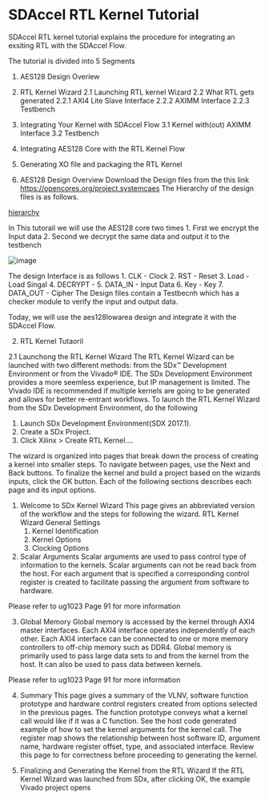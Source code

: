 # SDAccel RTL Kernel Tutorial

SDAccel RTL kernel tutorial explains the procedure for integrating an exsiting RTL with the SDAccel Flow. 

The tutorial is divided into 5 Segments
 1. AES128 Design Overiew 
 2. RTL Kernel Wizard 
  2.1 Launching RTL kernel Wizard
  2.2 What RTL gets generated
     2.2.1 AXI4 Lite Slave Interface
     2.2.2 AXIMM Interface
     2.2.3 Testbench 
 3. Integrating Your Kernel with SDAccel Flow
   3.1 Kernel with(out) AXIMM Interface
   3.2 Testbench 
 4. Integrating AES128 Core with the RTL Kernel Flow
 5. Generating XO file and packaging the RTL Kernel


1. AES128 Design Overview
Download the Design files from the this link https://opencores.org/project,systemcaes
The Hierarchy of the design files is as follows. 

[hierarchy](https://user-images.githubusercontent.com/32319498/31956578-abacabe6-b8a0-11e7-8dec-ab22b29898cf.PNG)

In This tutorail we will use the AES128 core two times
	1. First we encrypt the Input data
	2. Second we decrypt the same data and output it to the testbench

![image](https://user-images.githubusercontent.com/32319498/31142684-e1b2e09c-a82f-11e7-9741-ce0f1c4ce054.png)

The design Interface is as follows 
	1. CLK - Clock 
	2. RST - Reset
	3. Load - Load Singal
	4. DECRYPT - 
	5. DATA_IN - Input Data
	6. Key - Key 
	7. DATA_OUT - Cipher
The Design files contain a Testbecnh which has a checker module to verify the input and output data.
		
Today, we will use the aes128lowarea design and integrate it with the SDAccel Flow.

2. RTL Kernel Tutaoril
 
 2.1 Launchong the RTL Kernel Wizard
	The RTL Kernel Wizard can be launched with two different methods: from the SDx™ Development Environment or from the Vivado® IDE. 	 The SDx Development Environment provides a more seemless experience, but IP management is limited. The Vivado IDE is recommended 	  if multiple kernels are going to be generated and allows for better re-entrant workflows.
To launch the RTL Kernel Wizard from the SDx Development Environment, do the following
   1. Launch SDx Development Environment(SDX 2017.1).
   2. Create a SDx Project.
   3. Click Xilinx > Create RTL Kernel....

   The wizard is organized into pages that break down the process of creating a kernel into smaller steps. To navigate between pages,    use the Next and Back buttons. To finalize the kernel and build a project based on the wizards inputs, click the OK button. Each of the following sections describes each page and its input options.
 
1. Welcome to SDx Kernel Wizard
	This page gives an abbreviated version of the workflow and the steps for following the wizard.
  RTL Kernel Wizard General Settings
    1. Kernel Identification
    2. Kernel Options
    3. Clocking Options
2. Scalar Arguments 
  Scalar arguments are used to pass control type of information to the kernels. Scalar arguments can not be read back from the host. For each argument that is specified a corresponding control register is created to facilitate passing the argument from software to hardware.

Please refer to ug1023 Page 91 for more information

3. Global Memory 
   Global memory is accessed by the kernel through AXI4 master interfaces. Each AXI4 interface operates independently of each other. Each AXI4 interface can be connected to one or more memory controllers to off-chip memory such as DDR4. Global memory is primarily used to pass large data sets to and from the kernel from the host. It can also be used to pass data between kernels.

Please refer to ug1023 Page 91 for more information

4. Summary 
This page gives a summary of the VLNV, software function prototype and hardware control registers created from options selected in the previous pages. The function prototype conveys what a kernel call would like if it was a C function. See the host code generated example of how to set the kernel arguments for the kernel call. The register map shows the relationship between host software ID, argument name, hardware register offset, type, and associated interface. Review this page to for correctness before proceeding to generating the kernel.

5. Finalizing and Generating the Kernel from the RTL Wizard
If the RTL Kernel Wizard was launched from SDx, after clicking OK, the example Vivado project opens

